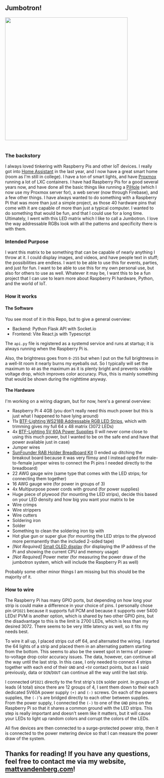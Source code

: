 ## Jumbotron!
<img src="./images/demo.JPG" width="400" style="text-align: center" />
<br><br>

### The backstory

I always loved tinkering with Raspberry Pis and other IoT devices. I really got into [Home Assistant](https://www.home-assistant.io/) in the last year, and I now have a great smart home (room as I'm still in college). I have a ton of smart lights, and have [Proxmox](https://www.proxmox.com/en/) running a lot of LXC containers. I have had Raspberry Pis for a good several years now, and have done all the basic things like running a [PiHole](https://pi-hole.net/) (which I now use my Proxmox server for), a web server (now through Firebase), and a few other things. I have always wanted to do something with a Raspberry Pi that was more than just a simple project, as those 40 hardware pins that come with it are capable of more than just a typical computer. I wanted to do something that would be fun, and that I could use for a long time. Ultimately, I went with this LED matrix which I like to call a Jumbotron. I love the way addressable RGBs look with all the patterns and specificity there is with them.

### Intended Purpose

I want this matrix to be something that can be capable of nearly anything I throw at it. I could display images, and videos, and have people text in stuff; the possibilities are endless. I want to be able to use this for events, parties, and just for fun. I want to be able to use this for my own personal use, but also for others to use as well. Whatever it may be, I want this to be a fun project that I can use to learn more about Raspberry Pi hardware, Python, and the world of IoT. 

### How it works

#### The Software

You see most of it in this Repo, but to give a general overview:
- Backend: Python Flask API with Socket.io
- Frontend: Vite React.js with Typescript

The `api.py` file is registered as a systemd service and runs at startup; it is always running when the Raspberry Pi is.

Also, the brightness goes from `0-255` but when I put on the full brightness in a well-lit room it nearly burns my eyeballs out. So I typically will set the maximum to `40` as the maximum as it is plenty bright and prevents visible voltage drop, which improves color accuracy. Plus, this is mainly something that would be shown during the nighttime anyway. 

#### The Hardware

I'm working on a wiring diagram, but for now, here's a general overview:
- Raspberry Pi 4 4GB (you don't really need this much power but this is just what I happened to have lying around)
- 11x [BTF-Lighting WS218B Addressable RGB LED Strips](https://www.amazon.com/gp/product/B01CDTEKAG/ref=ppx_yo_dt_b_asin_title_o00_s00?ie=UTF8&psc=1), which with trimming gives my full 64 x 48 matrix (3072 LEDs)
- 4x [BTF-Lighting 5V 60A Power Supplies](https://www.amazon.com/gp/product/B01D8FLZV6/ref=ppx_yo_dt_b_asin_title_o04_s00?ie=UTF8&psc=1) (I will never come close to using this much power, but I wanted to be on the safe end and have that power available just in case)
- Jumper wires
- [SunFounder RAB Holder Breadboard Kit](https://www.amazon.com/gp/product/B07ZYR7R8X/ref=ppx_yo_dt_b_asin_title_o08_s00?ie=UTF8&psc=1) (I ended up ditching the breakout board because it was very flimsy and I instead opted for male-to-female jumper wires to connect the Pi pins I needed directly to the breadboard)
- 22 AWG gauge wire (same type that comes with the LED strips; for connecting them together)
- 16 AWG gauge wire (for power in groups of 3)
- 4x Multipurpose power cords with ground (for power supplies)
- Huge piece of plywood (for mounting the LED strips), decide this based on your LED density and how big you want your matrix to be
- Wire crimps
- Wire strippers
- Wire cutters
- Soldering iron
- Solder
- Something to clean the soldering iron tip with
- Hot glue gun or super glue (for mounting the LED strips to the plywood more permanently than the included 2-sided tape)
- *[Not Required]* [Small OLED display](https://www.amazon.com/gp/product/B09T6SJBV5/ref=ppx_yo_dt_b_asin_title_o00_s00?ie=UTF8&psc=1) (for displaying the IP address of the Pi and showing the current CPU and memory usage)
- *[Not Required]* Power meter (for measuring the power draw of the jumbotron system, which will  include the Raspberry Pi as well)

Probably some other minor things I am missing but this should be the majority of it.

### How to wire

The Raspberry Pi has many GPIO ports, but depending on how long your strip is could make a difference in your choice of pins. I personally chose pin `GPIO21` because it supports full PCM and because it supports over 5400 LEDs! PVM is another option, which is shared by two other GPIO pins, but the disadvantage to this is the limit is 2700 LEDs, which is less than my desired 3072. There seems to be very little latency as well, so it fits my needs best.

To wire it all up, I placed strips cut off 64, and alternated the wiring. I started the 64 lights of a strip and placed them in an alternating pattern starting from the bottom. This seems to also be the sweet spot in terms of power-to-voltage drop color accuracy issues. The data, however, can continue all the way until the last strip. In this case, I only needed to connect 4 strips together with each end of their `GND` and `+5V` contact points, but as I said previously, data or `DIN`/`DOUT` can continue all the way until the last strip.

I connected `GPIO21` directly to the first strip's `DIN` solder point. In groups of 3 leads (4 total) since there are 12 groups of 4, I sent them down to their each dedicated 5V60A power supply `(+)` and `(-)` screws. On each of the powers supplies, the `(-)`'s are bridged directly to each other between supplies. From the power supply, I connected the `(-)` to one of the `GND` pins on the Raspberry Pi so that it shares a common ground with the LED strips. This step is really important and doesn't seem like it matters, but it will cause your LEDs to light up random colors and corrupt the colors of the LEDs. 

All five devices are then connected to a surge-protected power strip, then it is connected to the power metering device so that I can measure the power draw of the system.

## Thanks for reading! If you have any questions, feel free to contact me via my website, [mattvandenberg.com](http://www.mattvandenberg.com)!



